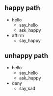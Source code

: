 ## happy path
* hello
  - say_hello
  - ask_happy
* affirm
  - say_happy

## unhappy path
* hello
  - say_hello
  - ask_happy
* deny
  - say_sad
